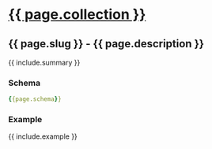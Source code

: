# <a href="..">{{ page.collection }}</a>

## {{ page.slug }} - {{ page.description }}

{{ include.summary }}

### Schema

```yaml
{{page.schema}}
```

### Example

{{ include.example }}

